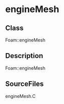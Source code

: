 # engineMesh 
## Class
Foam::engineMesh

## Description
Foam::engineMesh

## SourceFiles
engineMesh.C

